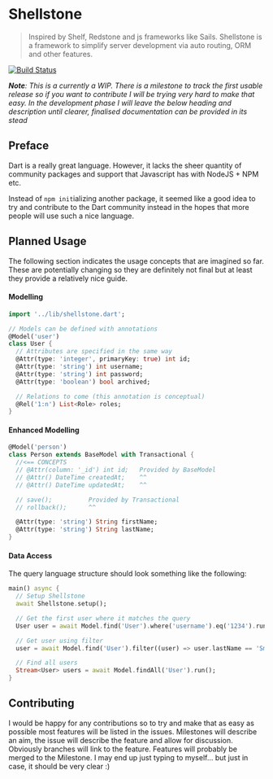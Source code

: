 # Shellstone

> Inspired by Shelf, Redstone and js frameworks like Sails. Shellstone is a
> framework to simplify server development via auto routing, ORM and other
> features.

[![Build Status](https://api.travis-ci.org/lessonteacher/shellstone.svg?branch=master)](https://travis-ci.org/lessonteacher/shellstone)

_**Note**: This is a currently a WIP. There is a milestone to track the first usable
release so if you want to contribute I will be trying very hard to make that easy. In the development phase I will leave the below heading and description until clearer, finalised documentation can be provided in its stead_

## Preface

Dart is a really great language. However, it lacks the sheer quantity
of community packages and support that Javascript has with NodeJS + NPM etc.

Instead of `npm init`ializing another package, it seemed like a good idea to try and contribute to the Dart community instead in the hopes that more people will use such a nice language.

## Planned Usage

The following section indicates the usage concepts that are imagined so far. These are potentially changing so they are definitely not final but at least they provide a relatively nice guide.

#### Modelling

```dart
import '../lib/shellstone.dart';

// Models can be defined with annotations
@Model('user')
class User {
  // Attributes are specified in the same way
  @Attr(type: 'integer', primaryKey: true) int id;
  @Attr(type: 'string') int username;
  @Attr(type: 'string') int password;
  @Attr(type: 'boolean') bool archived;

  // Relations to come (this annotation is conceptual)
  @Rel('1:n') List<Role> roles;
}
```

#### Enhanced Modelling

```dart
@Model('person')
class Person extends BaseModel with Transactional {
  //<== CONCEPTS
  // @Attr(column: '_id') int id;   Provided by BaseModel
  // @Attr() DateTime createdAt;    ^^
  // @Attr() DateTime updatedAt;    ^^

  // save();          Provided by Transactional
  // rollback();      ^^

  @Attr(type: 'string') String firstName;
  @Attr(type: 'string') String lastName;
}

```

#### Data Access

The query language structure should look something like the following:

```dart
main() async {
  // Setup Shellstone
  await Shellstone.setup();

  // Get the first user where it matches the query
  User user = await Model.find('User').where('username').eq('1234').run();

  // Get user using filter
  user = await Model.find('User').filter((user) => user.lastName == 'Smith').run();

  // Find all users
  Stream<User> users = await Model.findAll('User').run();
}
```

## Contributing

I would be happy for any contributions so to try and make that as easy as possible most features will be listed in the issues. Milestones will describe an aim, the issue will describe the feature and allow for discussion. Obviously branches will link to the feature. Features will probably be merged to the Milestone. I may end up just typing to myself... but just in case, it should be very clear :)

